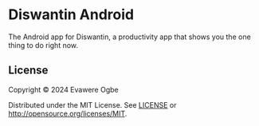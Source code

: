 # Diswantin Android

The Android app for Diswantin, a productivity app that shows you the one thing to do right now.

## License

Copyright © 2024 Evawere Ogbe

Distributed under the MIT License. See [LICENSE](LICENSE) or
<http://opensource.org/licenses/MIT>.
